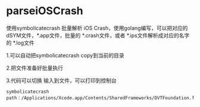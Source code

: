 # parseiOSCrash

使用symbolicatecrash 批量解析 iOS Crash，使用golang编写，可以把对应的dSYM文件，*.app文件，批量的  *.crash文件，或者  *.ips文件解析成对应的名字的 *.log文件

1.可以自动把symbolicatecrash copy到当前的目录

2.把文件准备好批量执行

3.代码可以切换 输入到文件，可以打印到控制台

```
symbolicatecrash path：/Applications/Xcode.app/Contents/SharedFrameworks/DVTFoundation.framework/Versions/A/Resources/symbolicatecrash
```